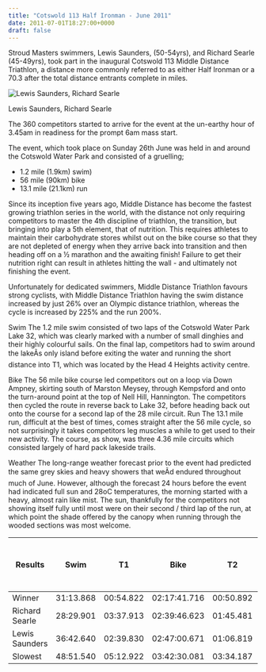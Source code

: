 ```yaml
---
title: "Cotswold 113 Half Ironman - June 2011"
date: 2011-07-01T18:27:00+0000
draft: false
---
```

Stroud Masters swimmers, Lewis Saunders, (50-54yrs), and Richard Searle (45-49yrs), took part in the inaugural Cotswold 113 Middle Distance Triathlon, a distance more commonly referred to as either Half Ironman or a 70.3 after the total distance entrants complete in miles.

![Lewis Saunders, Richard Searle](/images/2015/01/cotswold113.jpg)

 Lewis Saunders, Richard Searle

The 360 competitors started to arrive for the event at the un-earthy hour of 3.45am in readiness for the prompt 6am mass start.

The event, which took place on Sunday 26th June was held in and around the Cotswold Water Park and consisted of a gruelling;
- 1.2 mile (1.9km) swim)
- 56 mile (90km) bike
- 13.1 mile (21.1km) run

Since its inception five years ago, Middle Distance has become the fastest growing triathlon series in the world, with the distance not only requiring competitors to master the 4th discipline of triathlon, the transition, but bringing into play a 5th element, that of nutrition. This requires athletes to maintain their carbohydrate stores whilst out on the bike course so that they are not depleted of energy when they arrive back into transition and then heading off on a ½ marathon and the awaiting finish! Failure to get their nutrition right can result in athletes hitting the wall - and ultimately not finishing the event.

Unfortunately for dedicated swimmers, Middle Distance Triathlon favours strong cyclists, with Middle Distance Triathlon having the swim distance increased by just 26% over an Olympic distance triathlon, whereas the cycle is increased by 225% and the run 200%.

Swim
The 1.2 mile swim consisted of two laps of the Cotswold Water Park Lake 32, which was clearly marked with a number of small dinghies and their highly colourful sails. On the final lap, competitors had to swim around the lakeÃs only island before exiting the water and running the short distance into T1, which was located by the Head 4 Heights activity centre.

Bike
The 56 mile bike course led competitors out on a loop via Down Ampney, skirting south of Marston Meysey, through Kempsford and onto the turn-around point at the top of Nell Hill, Hannington. The competitors then cycled the route in reverse back to Lake 32, before heading back out onto the course for a second lap of the 28 mile circuit.
Run
The 13.1 mile run, difficult at the best of times, comes straight after the 56 mile cycle, so not surprisingly it takes competitors leg muscles a while to get used to their new activity. The course, as show, was three 4.36 mile circuits which consisted largely of hard pack lakeside trails.

Weather
The long-range weather forecast prior to the event had predicted the same grey skies and heavy showers that weÃd endured throughout much of June. However, although the forecast 24 hours before the event had indicated full sun and 28oC temperatures, the morning started with a heavy, almost rain like mist. The sun, thankfully for the competitors not showing itself fully until most were on their second / third lap of the run, at which point the shade offered by the canopy when running through the wooded sections was most welcome.

|Results|Swim|T1|Bike|T2|Run|Finish|Overall Position (in relay teams)|Age| Group (m)| Position|
|---|---|---|---|---|---|---|---|---|---|---|
|Winner|31:13.868|00:54.822|02:17:41.716|00:50.892|01:23:54.889|04:14:36.187||
|Richard Searle|28:29.901|03:37.913|02:39:46.623|01:45.481|01:52:04.516|05:05:44.434|105|9th
|Lewis Saunders|36:42.640|02:39.830|02:47:00.671|01:06.819|02:04:03.585|05:31:33.545|179|6th
|Slowest|48:51.540|05:12.922|03:42:30.081|03:34.187|03:15:00.568|07:55:09.298||


